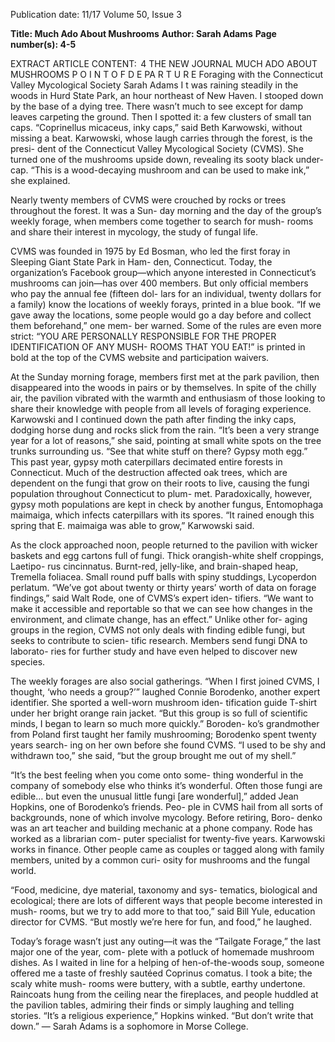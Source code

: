 Publication date: 11/17
Volume 50, Issue 3

**Title: Much Ado About Mushrooms**
**Author: Sarah Adams**
**Page number(s): 4-5**

EXTRACT ARTICLE CONTENT:
 4
THE  NEW  JOURNAL
MUCH ADO ABOUT MUSHROOMS
P O I N T  O F  D E PA R T U R E
 Foraging with the Connecticut Valley Mycological Society
Sarah Adams
I
t was raining steadily in the woods in Hurd 
State Park, an hour northeast of New Haven. I 
stooped down by the base of a dying tree. There 
wasn’t much to see except for damp leaves carpeting 
the ground. Then I spotted it: a few clusters of small 
tan caps. “Coprinellus micaceus, inky caps,” said 
Beth Karwowski, without missing a beat. Karwowski, 
whose laugh carries through the forest, is the presi-
dent of the Connecticut Valley Mycological Society 
(CVMS). She turned one of the mushrooms upside 
down, revealing its sooty black under-cap. “This is a 
wood-decaying mushroom and can be used to make 
ink,” she explained.

Nearly twenty members of CVMS were crouched 
by rocks or trees throughout the forest. It was a Sun-
day morning and the day of the group’s weekly forage, 
when members come together to search for mush-
rooms and share their interest in mycology, the study 
of fungal life.

CVMS was founded in 1975 by Ed Bosman, who led 
the first foray in Sleeping Giant State Park in Ham-
den, Connecticut. Today, the organization’s Facebook 
group—which anyone interested in Connecticut’s 
mushrooms can join—has over 400 members. But only 
official members who pay the annual fee (fifteen dol-
lars for an individual, twenty dollars for a family) know 
the locations of weekly forays, printed in a blue book. 
“If we gave away the locations, some people would go 
a day before and collect them beforehand,” one mem-
ber warned. Some of the rules are even more strict: 
“YOU ARE PERSONALLY RESPONSIBLE FOR 
THE PROPER IDENTIFICATION OF ANY MUSH-
ROOMS THAT YOU EAT!” is printed in bold at the 
top of the CVMS website and participation waivers.

At the Sunday morning forage, members first met 
at the park pavilion, then disappeared into the woods 
in pairs or by themselves. In spite of the chilly air, the 
pavilion vibrated with the warmth and enthusiasm of 
those looking to share their knowledge with people 
from all levels of foraging experience. Karwowski and 
I continued down the path after finding the inky caps, 
dodging horse dung and rocks slick from the rain. 
“It’s been a very strange year for a lot of reasons,” she 
said, pointing at small white spots on the tree trunks 
surrounding us. “See that white stuff on there? Gypsy 
moth egg.” This past year, gypsy moth caterpillars 
decimated entire forests in Connecticut. Much of the 
destruction affected oak trees, which are dependent on 
the fungi that grow on their roots to live, causing the 
fungi population throughout Connecticut to plum-
met. Paradoxically, however, gypsy moth populations 
are kept in check by another fungus, Entomophaga 
maimaiga, which infects caterpillars with its spores. 
“It rained enough this spring that E. maimaiga was 
able to grow,” Karwowski said. 

As the clock approached noon, people returned to 
the pavilion with wicker baskets and egg cartons full of 
fungi. Thick orangish-white shelf croppings, Laetipo-
rus cincinnatus. Burnt-red, jelly-like, and brain-shaped 
heap, Tremella foliacea. Small round puff balls with 
spiny studdings, Lycoperdon perlatum. “We’ve got 
about twenty or thirty years’ worth of data on forage 
findings,” said Walt Rode, one of CVMS’s expert iden-
tifiers. “We want to make it accessible and reportable 
so that we can see how changes in the environment, 
and climate change, has an effect.” Unlike other for-
aging groups in the region, CVMS not only deals with 
finding edible fungi, but seeks to contribute to scien-
tific research. Members send fungi DNA to laborato-
ries for further study and have even helped to discover 
new species. 

The weekly forages are also social gatherings. 
“When I first joined CVMS, I thought, ‘who needs a 
group?’” laughed Connie Borodenko, another expert 
identifier. She sported a well-worn mushroom iden-
tification guide T-shirt under her bright orange rain 
jacket. “But this group is so full of scientific minds, 
I began to learn so much more quickly.” Boroden-
ko’s grandmother from Poland first taught her family 
mushrooming; Borodenko spent twenty years search-
ing on her own before she found CVMS. “I used to 
be shy and withdrawn too,” she said, “but the group 
brought me out of my shell.” 

“It’s the best feeling when you come onto some-
thing wonderful in the company of somebody else who 
thinks it’s wonderful. Often those fungi are edible…
but even the unusual little fungi [are wonderful],” 
added Jean Hopkins, one of Borodenko’s friends. Peo-
ple in CVMS hail from all sorts of backgrounds, none 
of which involve mycology. Before retiring, Boro-
denko was an art teacher and building mechanic at a 
phone company. Rode has worked as a librarian com-
puter specialist for twenty-five years. Karwowski works 
in finance. Other people came as couples or tagged 
along with family members, united by a common curi-
osity for mushrooms and the fungal world. 

“Food, medicine, dye material, taxonomy and sys-
tematics, biological and ecological; there are lots of 
different ways that people become interested in mush-
rooms, but we try to add more to that too,” said Bill 
Yule, education director for CVMS. “But mostly we’re 
here for fun, and food,” he laughed.

Today’s forage wasn’t just any outing––it was the 
“Tailgate Forage,” the last major one of the year, com-
plete with a potluck of homemade mushroom dishes. 
As I waited in line for a helping of hen-of-the-woods 
soup, someone offered me a taste of freshly sautéed 
Coprinus comatus. I took a bite; the scaly white mush-
rooms were buttery, with a subtle, earthy undertone. 
Raincoats hung from the ceiling near the fireplaces, 
and people huddled at the pavilion tables, admiring 
their finds or simply laughing and telling stories. 
“It’s a religious experience,” Hopkins winked. “But 
don’t write that down.” 
— Sarah Adams is a sophomore 
in Morse College.